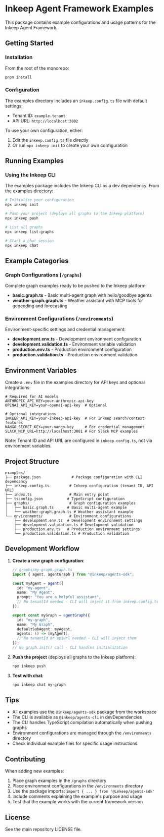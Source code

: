 # Inkeep Agent Framework Examples

This package contains example configurations and usage patterns for the Inkeep Agent Framework.

## Getting Started

### Installation

From the root of the monorepo:

```bash
pnpm install
```

### Configuration

The examples directory includes an `inkeep.config.ts` file with default settings:

- Tenant ID: `example-tenant`
- API URL: `http://localhost:3002`

To use your own configuration, either:

1. Edit the `inkeep.config.ts` file directly
2. Or run `npx inkeep init` to create your own configuration

## Running Examples

### Using the Inkeep CLI

The examples package includes the Inkeep CLI as a dev dependency. From the examples directory:

```bash
# Initialize your configuration
npx inkeep init

# Push your project (deploys all graphs to the Inkeep platform)
npx inkeep push

# List all graphs
npx inkeep list-graphs

# Start a chat session
npx inkeep chat
```

## Example Categories

### Graph Configurations (`/graphs`)

Complete graph examples ready to be pushed to the Inkeep platform:

- **basic.graph.ts** - Basic multi-agent graph with hello/goodbye agents
- **weather-graph.graph.ts** - Weather assistant with MCP tools for geocoding and forecasting

### Environment Configurations (`/environments`)

Environment-specific settings and credential management:

- **development.env.ts** - Development environment configuration
- **development.validation.ts** - Environment variable validation
- **production.env.ts** - Production environment configuration
- **production.validation.ts** - Production environment validation

## Environment Variables

Create a `.env` file in the examples directory for API keys and optional integrations:

```env
# Required for AI models
ANTHROPIC_API_KEY=your-anthropic-api-key
OPENAI_API_KEY=your-openai-api-key  # Optional

# Optional integrations
INKEEP_API_KEY=your-inkeep-api-key  # For Inkeep search/context features
NANGO_SECRET_KEY=your-nango-key     # For credential management
SLACK_MCP_URL=http://localhost:3001 # For Slack MCP examples
```

Note: Tenant ID and API URL are configured in `inkeep.config.ts`, not via environment variables.

## Project Structure

```
examples/
├── package.json              # Package configuration with CLI dependency
├── inkeep.config.ts         # Inkeep configuration (tenant ID, API URL)
├── index.ts                 # Main entry point
├── tsconfig.json           # TypeScript configuration
├── graphs/                  # Graph configuration examples
│   ├── basic.graph.ts      # Basic multi-agent example
│   └── weather-graph.graph.ts # Weather assistant example
└── environments/            # Environment configurations
    ├── development.env.ts  # Development environment settings
    ├── development.validation.ts # Development validation
    ├── production.env.ts   # Production environment settings
    └── production.validation.ts # Production validation
```

## Development Workflow

1. **Create a new graph configuration**:

   ```typescript
   // graphs/my-graph.graph.ts
   import { agent, agentGraph } from "@inkeep/agents-sdk";

   const myAgent = agent({
     id: "my-agent",
     name: "My Agent",
     prompt: "You are a helpful assistant",
     // No tenantId needed - CLI will inject it from inkeep.config.ts
   });

   export const myGraph = agentGraph({
     id: "my-graph",
     name: "My Graph",
     defaultSubAgent: myAgent,
     agents: () => [myAgent],
     // No tenantId or apiUrl needed - CLI will inject them
   });
   // No graph.init() call - CLI handles initialization
   ```

2. **Push the project** (deploys all graphs to the Inkeep platform):

   ```bash
   npx inkeep push
   ```

3. **Test with chat**:
   ```bash
   npx inkeep chat my-graph
   ```

## Tips

- All examples use the `@inkeep/agents-sdk` package from the workspace
- The CLI is available as `@inkeep/agents-cli` in devDependencies
- The CLI handles TypeScript compilation automatically when pushing graphs
- Environment configurations are managed through the `/environments` directory
- Check individual example files for specific usage instructions

## Contributing

When adding new examples:

1. Place graph examples in the `/graphs` directory
2. Place environment configurations in the `/environments` directory
3. Use the package imports: `import { ... } from '@inkeep/agents-sdk'`
4. Include comments explaining the example's purpose and usage
5. Test that the example works with the current framework version

## License

See the main repository LICENSE file.
